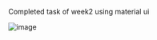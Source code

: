 Completed task of week2 using material ui

![image](https://user-images.githubusercontent.com/100117550/222744642-37b0c621-b3eb-4de2-97ec-e38e4b0df3b9.png)

